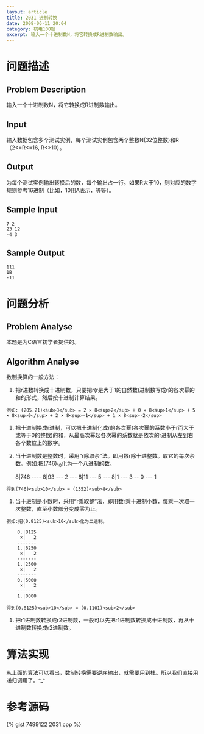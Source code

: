 ```yaml
---
layout: article
title: 2031 进制转换
date: 2008-06-11 20:04
category: 杭电100题
excerpt: 输入一个十进制数N，将它转换成R进制数输出。
---
```

# 问题描述

## Problem Description

输入一个十进制数N，将它转换成R进制数输出。

## Input

输入数据包含多个测试实例，每个测试实例包含两个整数N(32位整数)和R（2<=R<=16, R<>10）。

## Output

为每个测试实例输出转换后的数，每个输出占一行。如果R大于10，则对应的数字规则参考16进制（比如，10用A表示，等等）。

## Sample Input

    7 2
    23 12
    -4 3

## Sample Output

    111
    1B
    -11

# 问题分析

## Problem Analyse

本题是为C语言初学者提供的。

## Algorithm Analyse

数制换算的一般方法：

1.   把r进数转换成十进制数，只要把r(r是大于1的自然数)进制数写成r的各次幂的和的形式，然后按十进制计算结果。

    例如: (205.21)<sub>8</sub> = 2 × 8<sup>2</sup> + 0 × 8<sup>1</sup> + 5 × 8<sup>0</sup> + 2 × 8<sup>-1</sup> + 1 × 8<sup>-2</sup>

1.    把十进制换成r进制，可以把十进制化成r的各次幂(各次幂的系数小于r而大于或等于0的整数)的和，从最高次幂起各次幂的系数就是依次的r进制从左到右各个数位上的数字。

1.    当十进制数是整数时，采用“r除取余”法。即用数r除十进整数。取它的每次余数。例如:把(746)<sub>10</sub>化为一个八进制的数。

        8|746
          ----
          8|93 --- 2
           ---
          8|11 --- 5
           ---
           8|1 --- 3
            --
             0 --- 1

    得到(746)<sub>10</sub> = (1352)<sub>8</sub>

1.   当十进制是小数时，采用“r乘取整”法，即用数r乘十进制小数，每乘一次取一次整数，直至小数部分变成零为止。

	例如:把(0.8125)<sub>10</sub>化为二进制。

        0.|8125
         ×|   2
        -------
        1.|6250
         ×|   2
        -------
        1.|2500
         ×|   2
        -------
        0.|5000
         ×|   2
        -------
        1.|0000

    得到(0.8125)<sub>10</sub> = (0.1101)<sub>2</sub>

1.   把r1进制数转换成r2进制数，一般可以先把r1进制数转换成十进制数，再从十进制数转换成r2进制数。

# 算法实现

从上面的算法可以看出，数制转换需要逆序输出，就需要用到栈。所以我们直接用递归调用了。^_^

# 参考源码

{% gist 7499122 2031.cpp %}
